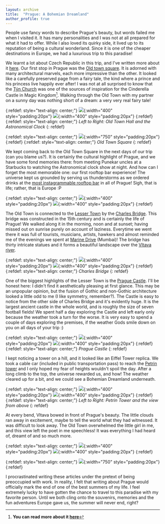 ```yaml
---
layout: archive
title:  "Prague: A Bohemian Dreamland"
author_profile: true
---
```

People use fancy words to describe Prague's beauty, but words failed me when I visited it. It has many personalities and I was not at all prepared for what it had to offer. While I also loved its quirky side, it lived up to its reputation of being a cultural wonderland. Since it is one of the cheaper destinations in Europe, we had a luxurious trip to this paradise! 

We learnt a lot about Czech Republic in this trip, and I've written more about it [here](https://mugdhak30.github.io//interesting_facts_Czech_Republic/). Our first stop in Prague was the [Old town square](https://en.wikipedia.org/wiki/Old_Town_Square). It is adorned with many architectural marvels, each more impressive than the other. It looked like a carefully preserved page from a fairy tale, the kind where a prince and his princess live happily ever after! I was not at all surprised to know that the [Týn Church](https://en.wikipedia.org/wiki/Church_of_Our_Lady_before_T%C3%BDn) was one of the sources of inspiration for the Cinderella Castle in Magic Kingdom[^1]. Walking through the Old Town with my partner on a sunny day was nothing short of a dream: a very very real fairy tale!

{:refdef: style="text-align: center;"}
![](/images/Prague2_1.jpg){:width="400" style="padding:20px"}
![](/images/Prague2_2.jpg){:width="400" style="padding:20px"}
{:refdef}
{:refdef: style="text-align: center;"}
*Left to Right: Old Town Hall and the Astronomical Clock*
{: refdef}

{:refdef: style="text-align: center;"}
![](/images/Prague2_14.jpg){:width="750" style="padding:20px"} 
{:refdef}
{:refdef: style="text-align: center;"}
*Old Town Square*
{: refdef}

We kept coming back to the Old Town Square in the next days of our trip (can you blame us?). It is certainly the cultural highlight of Prague, and we have some fond memories there: from meeting Punekar uncles at a Starbucks to watching the Astronomical clock show at night. And how can I forget the most memorable one: our first rooftop bar experience! The universe kept us grounded by serving us thunderstorms as we ordered drinks at the [most instagrammable rooftop bar](https://www.terasauprince.com/en/) in all of Prague! Sigh, that is life; rather, that is Europe :P

{:refdef: style="text-align: center;"}
![](/images/Prague2_3.jpg){:width="400" style="padding:20px"}
![](/images/Prague2_4.jpg){:width="400" style="padding:20px"}
{:refdef}

The Old Town is connected to the [Lesser Town](https://en.wikipedia.org/wiki/Mal%C3%A1_Strana) by the [Charles Bridge](https://en.wikipedia.org/wiki/Charles_Bridge). This bridge was constructed in the 15th century and is certainly the life of Prague! We walked along it in the morning, noon and at sunset; having missed out on sunrise purely on account of laziness. Everytime we went there it was full of tourists, musicians, artists, hawkers and almost reminded me of the evenings we spent at [Marine Drive](https://magnificentmaharashtra.wordpress.com/2014/08/11/marine-drive-mumbai-the-glorious-queens-necklace-in-the-dark-of-the-night/marine-drive-mumbai/) (Mumbai)! The bridge has thirty intricate statues and it forms a beautiful landscape over the [Vltava river](https://en.wikipedia.org/wiki/Vltava). 

{:refdef: style="text-align: center;"}
![](/images/Prague2_11.jpg){:width="400" style="padding:20px"}
![](/images/Prague2_5.jpg){:width="400" style="padding:20px"}
{:refdef}
{:refdef: style="text-align: center;"}
*Charles Bridge*
{: refdef}

One of the biggest highlights of the Lesser Town is the [Prague Castle](https://en.wikipedia.org/wiki/Prague_Castle). I'll be honest here: I didn't find it aesthetically pleasing at first glance. This may be an unpopular opinion, but the fusion of Gothic and non-Gothic architecture looked a little odd to me (I like symmetry, remember?). The Castle is easy to notice from the other side of Charles Bridge and it's evidently huge. It is the largest ancient castle in the whole world, and is roughly the size of seven football fields! We spent half a day exploring the Castle and left early only because the weather took a turn for the worse. It is very easy to spend a couple of days exploring the premises, if the weather Gods smile down on you on all days of your trip :)

{:refdef: style="text-align: center;"}
![](/images/Prague2_13.jpg){:width="400" style="padding:20px"}
![](/images/Prague2_12.jpg){:width="400" style="padding:20px"}
{:refdef}
{:refdef: style="text-align: center;"}
*Prague Castle*
{: refdef}

I kept noticing a tower on a hill, and it looked like an Eiffel Tower replica. We took a cable car (included in public transportation pass) to reach the [Petrin tower](https://en.wikipedia.org/wiki/Pet%C5%99%C3%ADn_Lookout_Tower) and I only hoped my fear of heights wouldn't spoil the day. After a long climb to the top, the universe rewarded us, and how! The weather cleared up for a bit, and we could see a Bohemian Dreamland underneath. 

{:refdef: style="text-align: center;"}
![](/images/Prague2_9.jpg){:width="400" style="padding:20px"}
![](/images/Prague2_10.jpg){:width="400" style="padding:20px"}
{:refdef}
{:refdef: style="text-align: center;"}
*Left to Right: Petrin Tower and the view from above*
{: refdef}

At every bend, Vltava bowed in front of Prague's beauty. The little clouds ran away in excitement, maybe to tell the world what they had witnessed. It was difficult to look away. The Old Town overwhelmed the little girl in me, and this view left the poet in me speechless! It was everything I had heard of, dreamt of and so much more. 

{:refdef: style="text-align: center;"}
![](/images/Prague2_6.jpg){:width="400" style="padding:20px"}
![](/images/Prague2_7.jpg){:width="400" style="padding:20px"}
{:refdef}

{:refdef: style="text-align: center;"}
![](/images/Prague2_8.jpg){:width="750" style="padding:20px"} 
{:refdef}

I procrastinated writing these articles under the pretext of being preoccupied with work. In reality, I felt that writing about Prague would officially mark the end of one of the best summers of my life. I feel extremely lucky to have gotten the chance to travel to this paradise with my favorite person. Until we both cling onto the souvenirs, memories and the fun adventures Europe gave us, the summer will never end, right?


[^1]: **You can read more about it [here](https://www.justapack.com/guide-to-old-town-prague/)**